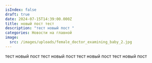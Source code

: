 ```yaml
---
isIndex: false
draft: true
date: 2024-07-15T14:39:00.000Z
title: новый пост тест
description: "тест новый пост "
categories: Новости на главной
image:
  src: /images/uploads/female_doctor_examining_baby_2.jpg
---
```

тест новый пост тест новый пост тест новый пост тест новый пост
